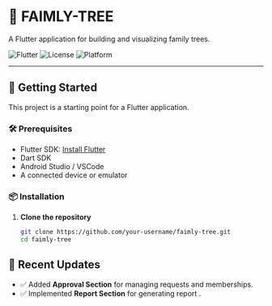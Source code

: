 # 🌳 FAIMLY-TREE

A Flutter application for building and visualizing family trees.

![Flutter](https://img.shields.io/badge/Flutter-Framework-blue?logo=flutter)
![License](https://img.shields.io/badge/License-MIT-green.svg)
![Platform](https://img.shields.io/badge/Platform-Android%20%7C%20iOS-lightgrey)

---

## 🚀 Getting Started

This project is a starting point for a Flutter application.

### 🛠 Prerequisites

- Flutter SDK: [Install Flutter](https://docs.flutter.dev/get-started/install)
- Dart SDK
- Android Studio / VSCode
- A connected device or emulator

### 📦 Installation

1. **Clone the repository**
   ```bash
   git clone https://github.com/your-username/faimly-tree.git
   cd faimly-tree


## 📌 Recent Updates

- ✅ Added **Approval Section** for managing requests and memberships.
- ✅ Implemented **Report Section** for generating  report .
